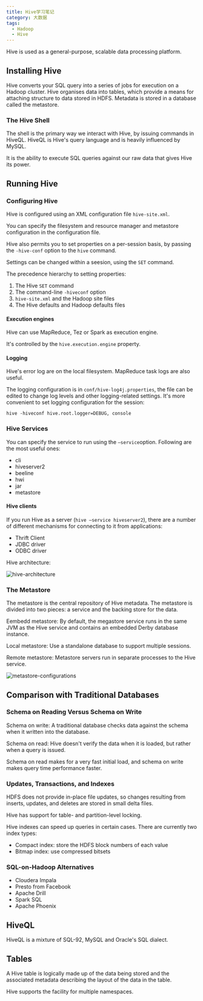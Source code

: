 ```yaml
---
title: Hive学习笔记
category: 大数据
tags:
  - Hadoop
  - Hive
---
```


Hive is used as a general-purpose, scalable data processing platform.

## Installing Hive

Hive converts your SQL query into a series of jobs for execution on a Hadoop cluster. Hive organises data into tables, which provide a means for attaching structure to data stored in HDFS. Metadata is stored in a database called the metastore.

### The Hive Shell

The shell is the primary way we interact with Hive, by issuing commands in HiveQL. HiveQL is Hive's query language and is heavily influenced by MySQL.

It is the ability to execute SQL queries against our raw data that gives Hive its power.

## Running Hive

### Configuring Hive

Hive is configured using an XML configuration file `hive-site.xml`.

You can specify the filesystem and resource manager and metastore configuration in the configuration file.

Hive also permits you to set properties on a per-session basis, by passing the `-hive-conf` option to the `hive` command.

Settings can be changed within a seesion, using the `SET` command.

The precedence hierarchy to setting properties:

1. The Hive `SET` command
2. The command-line `-hiveconf` option
3. `hive-site.xml` and the Hadoop site files
4. The Hive defaults and Hadoop defaults files

#### Execution engines

Hive can use MapReduce, Tez or Spark as execution engine.

It's controlled by the `hive.execution.engine` property.

#### Logging

Hive's error log are on the local filesystem. MapReduce task logs are also useful.

The logging configuration is in `conf/hive-log4j.properties`, the file can be edited to change log levels and other logging-related settings. It's more convenient to set logging configuration for the session:

```shell
hive -hiveconf hive.root.logger=DEBUG, console
```

### Hive Services

You can specify the service to run using the `—service`option. Following are the most useful ones:

- cli
- hiveserver2
- beeline
- hwi
- jar
- metastore

#### Hive clients

If you run Hive as a server (`hive —service hiveserver2`), there are a number of different mechanisms for connecting to it from applications:

- Thrift Client
- JDBC driver
- ODBC driver

Hive architecture:

![hive-architecture](../../img/hive-architecture.png)

### The Metastore

The metastore is the central repository of Hive metadata. The metastore is divided into two pieces: a service and the backing store for the data.

Eembedd metastore: By default, the megastore service runs in the same JVM as the Hive service and contains an embedded Derby database instance.

Local metastore: Use a standalone database to support multiple sessions.

Remote metastore: Metastore servers run in separate processes to the Hive service.

![metastore-configurations](../../img/metastore-configurations.png)

## Comparison with Traditional Databases

### Schema on Reading Versus Schema on Write

Schema on write: A traditional database checks data against the schema when it written into the database.

Schema on read: Hive doesn't verify the data when it is loaded, but rather when a query is issued.

Schema on read makes for a very fast initial load, and schema on write makes query time performance faster.

### Updates, Transactions, and Indexes

HDFS does not provide in-place file updates, so changes resulting from inserts, updates, and deletes are stored in small delta files.

Hive has support for table- and partition-level locking.

Hive indexes can speed up queries in certain cases. There are currently two index types:

- Compact index: store the HDFS block numbers of each value
- Bitmap index: use compressed bitsets

### SQL-on-Hadoop Alternatives

- Cloudera Impala
- Presto from Facebook
- Apache Drill
- Spark SQL
- Apache Phoenix

## HiveQL

HiveQL is a mixture of SQL-92, MySQL and Oracle's SQL dialect.

## Tables

A Hive table is logically made up of the data being stored and the associated metadata describing the layout of the data in the table.

Hive supports the facility for multiple namespaces.
